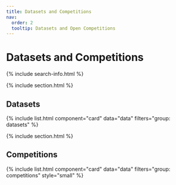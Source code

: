 ```yaml
---
title: Datasets and Competitions
nav:
  order: 2
  tooltip: Datasets and Open Competitions
---
```


# <i class="fas fa-tools"></i>Datasets and Competitions


{% include search-info.html %}

{% include section.html %}

## Datasets

{% include list.html component="card" data="data" filters="group: datasets" %}

{% include section.html %}

## Competitions

{% include list.html component="card" data="data" filters="group: competitions" style="small" %}
